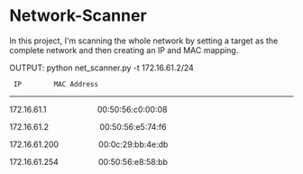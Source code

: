 # Network-Scanner
In this project, I'm scanning the whole network by setting a target as the complete network and then creating an IP and MAC mapping.


OUTPUT:
python net_scanner.py -t 172.16.61.2/24

     IP		   MAC Address
---------------------------------------------------------
172.16.61.1      &nbsp;&nbsp;&nbsp;&nbsp;&nbsp;&nbsp;&nbsp;&nbsp;&nbsp;&nbsp;   &nbsp;&nbsp;&nbsp;&nbsp;&nbsp;&nbsp;&nbsp;&nbsp;&nbsp;&nbsp;       00:50:56:c0:00:08

172.16.61.2	&nbsp;&nbsp;&nbsp;&nbsp;&nbsp;&nbsp;&nbsp;&nbsp;&nbsp;&nbsp;	  &nbsp;&nbsp;&nbsp;&nbsp;&nbsp;&nbsp;&nbsp;&nbsp;&nbsp;&nbsp;        00:50:56:e5:74:f6

172.16.61.200	&nbsp;&nbsp;&nbsp;&nbsp;&nbsp;	 &nbsp;&nbsp;&nbsp;&nbsp;&nbsp;&nbsp;&nbsp;&nbsp;&nbsp;&nbsp;       00:0c:29:bb:4e:db
     
172.16.61.254		&nbsp;&nbsp;&nbsp;&nbsp;&nbsp; &nbsp;&nbsp;&nbsp;&nbsp;&nbsp;&nbsp;&nbsp;&nbsp;&nbsp;&nbsp;       00:50:56:e8:58:bb
